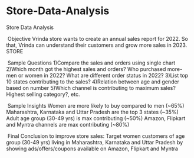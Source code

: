 # Store-Data-Analysis
Store Data Analysis

﻿
Objective
Vrinda store wants to create an annual sales report for 2022. So that, Vrinda can understand their customers and grow more sales in 2023.
STORE

﻿
Sample Questions
1)Compare the sales and orders using single chart
2)Which month got the highest sales and orders? Who purchased more- men or women in 2022? What are different order status in 2022?
3)List top 10 states contributing to the sales?
4)Relation between age and gender based on number
5)Which channel is contributing to maximum sales? Highest selling category?, etc.

﻿
Sample Insights
Women are more likely to buy compared to men (~65%)
Maharashtra, Karnataka and Uttar Pradesh are the top 3 states (~35%)
Adult age group (30-49 yrs) is max contributing (~50%)
Amazon, Flipkart and Myntra channels are max contributing (~80%)

﻿
Final Conclusion to improve  store sales:
Target women customers of age group (30-49 yrs) living in Maharashtra, Karnataka and Uttar Pradesh by showing ads/offers/coupons available on Amazon, Flipkart and Myntra
